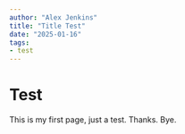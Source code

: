 ```yaml
---
author: "Alex Jenkins"
title: "Title Test"
date: "2025-01-16"
tags:
- test
---
```


# Test
This is my first page, just a test. Thanks. Bye.

